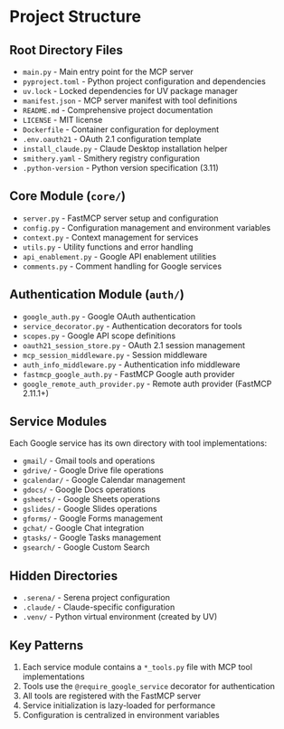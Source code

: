 # Project Structure

## Root Directory Files
- `main.py` - Main entry point for the MCP server
- `pyproject.toml` - Python project configuration and dependencies
- `uv.lock` - Locked dependencies for UV package manager
- `manifest.json` - MCP server manifest with tool definitions
- `README.md` - Comprehensive project documentation
- `LICENSE` - MIT license
- `Dockerfile` - Container configuration for deployment
- `.env.oauth21` - OAuth 2.1 configuration template
- `install_claude.py` - Claude Desktop installation helper
- `smithery.yaml` - Smithery registry configuration
- `.python-version` - Python version specification (3.11)

## Core Module (`core/`)
- `server.py` - FastMCP server setup and configuration
- `config.py` - Configuration management and environment variables
- `context.py` - Context management for services
- `utils.py` - Utility functions and error handling
- `api_enablement.py` - Google API enablement utilities
- `comments.py` - Comment handling for Google services

## Authentication Module (`auth/`)
- `google_auth.py` - Google OAuth authentication
- `service_decorator.py` - Authentication decorators for tools
- `scopes.py` - Google API scope definitions
- `oauth21_session_store.py` - OAuth 2.1 session management
- `mcp_session_middleware.py` - Session middleware
- `auth_info_middleware.py` - Authentication info middleware
- `fastmcp_google_auth.py` - FastMCP Google auth provider
- `google_remote_auth_provider.py` - Remote auth provider (FastMCP 2.11.1+)

## Service Modules
Each Google service has its own directory with tool implementations:
- `gmail/` - Gmail tools and operations
- `gdrive/` - Google Drive file operations
- `gcalendar/` - Google Calendar management
- `gdocs/` - Google Docs operations
- `gsheets/` - Google Sheets operations
- `gslides/` - Google Slides operations
- `gforms/` - Google Forms management
- `gchat/` - Google Chat integration
- `gtasks/` - Google Tasks management
- `gsearch/` - Google Custom Search

## Hidden Directories
- `.serena/` - Serena project configuration
- `.claude/` - Claude-specific configuration
- `.venv/` - Python virtual environment (created by UV)

## Key Patterns
1. Each service module contains a `*_tools.py` file with MCP tool implementations
2. Tools use the `@require_google_service` decorator for authentication
3. All tools are registered with the FastMCP server
4. Service initialization is lazy-loaded for performance
5. Configuration is centralized in environment variables
